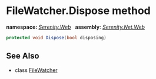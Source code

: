 # FileWatcher.Dispose method
**namespace:** *[Serenity.Web](../../README.md#serenity.web-namespace)*   **assembly**: *[Serenity.Net.Web](../../README.md)*

```csharp
protected void Dispose(bool disposing)
```

## See Also

* class [FileWatcher](../FileWatcher.md)